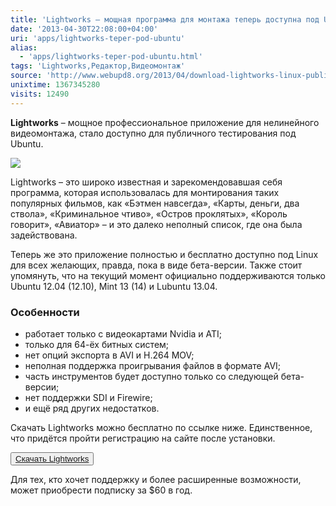 ```yaml
---
title: 'Lightworks – мощная программа для монтажа теперь доступна под Ubuntu'
date: '2013-04-30T22:08:00+04:00'
uri: 'apps/lightworks-teper-pod-ubuntu'
alias: 
  - 'apps/lightworks-teper-pod-ubuntu.html'
tags: 'Lightworks,Редактор,Видеомонтаж'
source: 'http://www.webupd8.org/2013/04/download-lightworks-linux-public-beta.html'
unixtime: 1367345280
visits: 12490
---
```

**Lightworks** – мощное профессиональное приложение для нелинейного видеомонтажа, стало доступно для публичного тестирования под Ubuntu.

[![](img/2013/04/30/22-00/lightworks-8696779964-o.jpg)](img/2013/04/30/22-00/lightworks-8696779964-o.jpg)

Lightworks – это широко известная и зарекомендовавшая себя программа, которая использовалась для монтирования таких популярных фильмов, как «Бэтмен навсегда», «Карты, деньги, два ствола», «Криминальное чтиво», «Остров проклятых», «Король говорит», «Авиатор» – и это далеко неполный список, где она была задействована.

Теперь же это приложение полностью и бесплатно доступно под Linux для всех желающих, правда, пока в виде бета-версии. Также стоит упомянуть, что на текущий момент официально поддерживаются только Ubuntu 12.04 (12.10), Mint 13 (14) и Lubuntu 13.04.

### Особенности

*   работает только с видеокартами Nvidia и ATI;
*   только для 64-ёх битных систем;
*   нет опций экспорта в AVI и H.264 MOV;
*   неполная поддержка проигрывания файлов в формате AVI;
*   часть инструментов будет доступно только со следующей бета-версии;
*   нет поддержки SDI и Firewire;
*   и ещё ряд других недостатков.

Скачать Lightworks можно бесплатно по ссылке ниже. Единственное, что придётся пройти регистрацию на сайте после установки.

<button>[Скачать Lightworks](http://www.lwks.com/betas-linux)</button>

Для тех, кто хочет поддержку и более расширенные возможности, может приобрести подписку за $60 в год.
